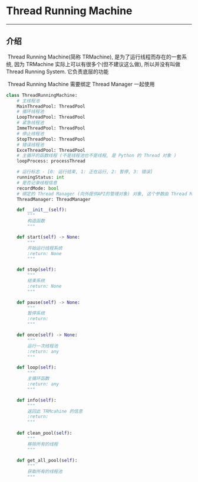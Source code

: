 # Thread Running Machine

---

## 介绍

​	Thread Running Machine(简称 TRMachine), 是为了运行线程而存在的一套系统, 因为 TRMachine 实际上可以有很多个(但不建议这么做), 所以并没有叫做 Thread Running System. 它负责底层的功能

​	Thread Running Machine 需要绑定 Thread Manager 一起使用

```Python
class ThreadRunningMachine:
    # 主线程池
    MainThreadPool: ThreadPool
    # 循环线程池
    LoopThreadPool: ThreadPool
    # 紧急线程池
    ImmeThreadPool: ThreadPool
    # 停止线程池
    StopThreadPool: ThreadPool
    # 错误线程池
    ExceThreadPool: ThreadPool
    # 主循环的函数线程 (不是线程池也不是线程, 是 Python 的 Thread 对象 )
    loopProcess: processThread

    # 运行标志 - [0: 运行结束, 1: 正在运行, 2: 暂停, 3: 错误]
    runningStatus: int
    # 是否记录线程信息
    recordMode: bool
    # 绑定的 Thread Manager (向外提供API的管理对象) 对象, 这个参数由 Thread Manager 提供
    ThreadManager: ThreadManager

    def __init__(self):
        """
        构造函数
        """

    def start(self) -> None:
        """
        开始运行线程系统
        :return: None
        """

    def stop(self):
        """
        结束系统
        :return: None
        """

    def pause(self) -> None:
        """
        暂停系统
        :return:
        """

    def once(self) -> None:
        """
        运行一次线程池
        :return: any
        """

    def loop(self):
        """
        主循环函数
        :return: any
        """

    def info(self):
        """
        返回此 TRMcahine 的信息
        :return:
        """
    
    def clean_pool(self):
        """
        移除所有的线程
        """
    
    def get_all_pool(self):
        """
        获取所有的线程池
        """
```